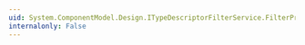 ```yaml
---
uid: System.ComponentModel.Design.ITypeDescriptorFilterService.FilterProperties(System.ComponentModel.IComponent,System.Collections.IDictionary)
internalonly: False
---
```

